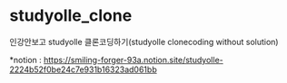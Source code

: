# studyolle_clone
인강안보고 studyolle 클론코딩하기(studyolle clonecoding without solution)

*notion : https://smiling-forger-93a.notion.site/studyolle-2224b52f0be24c7e931b16323ad061bb  